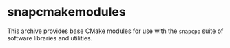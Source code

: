# snapcmakemodules

This archive provides base CMake modules for use with the `snapcpp` suite of
software libraries and utilities.
